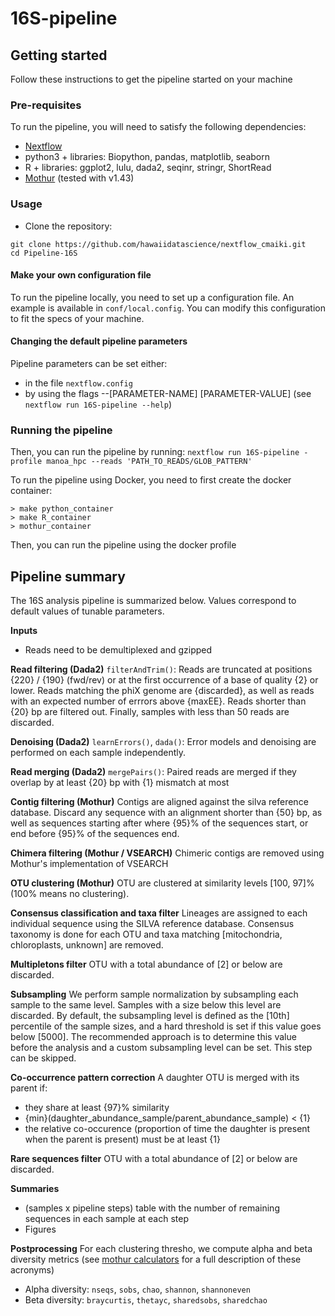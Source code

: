 # 16S-pipeline

## Getting started

Follow these instructions to get the pipeline started on your machine

### Pre-requisites

To run the pipeline, you will need to satisfy the following dependencies:

- [Nextflow](https://www.nextflow.io/docs/latest/getstarted.html)
- python3 + libraries: Biopython, pandas, matplotlib, seaborn
- R + libraries: ggplot2, lulu, dada2, seqinr, stringr, ShortRead
- [Mothur](https://github.com/mothur/mothur) (tested with v1.43) 

### Usage

- Clone the repository:
```
git clone https://github.com/hawaiidatascience/nextflow_cmaiki.git
cd Pipeline-16S
```

#### Make your own configuration file
To run the pipeline locally, you need to set up a configuration file. An example is available in `conf/local.config`.
You can modify this configuration to fit the specs of your machine.

#### Changing the default pipeline parameters

Pipeline parameters can be set either:
- in the file `nextflow.config`
- by using the flags --[PARAMETER-NAME] [PARAMETER-VALUE] (see `nextflow run 16S-pipeline --help`)

### Running the pipeline

Then, you can run the pipeline by running:
`nextflow run 16S-pipeline -profile manoa_hpc --reads 'PATH_TO_READS/GLOB_PATTERN'`

To run the pipeline using Docker, you need to first create the docker container:
```
> make python_container
> make R_container
> mothur_container
```

Then, you can run the pipeline using the docker profile

## Pipeline summary

The 16S analysis pipeline is summarized below. Values correspond to default values of tunable parameters.

**Inputs**
- Reads need to be demultiplexed and gzipped

**Read filtering (Dada2)**
`filterAndTrim()`: Reads are truncated at positions {220} / {190} (fwd/rev) or at the first occurrence of a base of quality {2} or lower. Reads matching the phiX genome are {discarded}, as well as reads with an expected number of errrors above {maxEE}. Reads shorter than {20} bp are filtered out. Finally, samples with less than 50 reads are discarded.

**Denoising (Dada2)**
`learnErrors()`, `dada()`: Error models and denoising are performed on each sample independently.

**Read merging (Dada2)**
`mergePairs()`: Paired reads are merged if they overlap by at least {20} bp with {1} mismatch at most

**Contig filtering (Mothur)**
Contigs are aligned against the silva reference database. Discard any sequence with an alignment shorter than {50} bp, as well as sequences starting after where {95}% of the sequences start, or end before {95}% of the sequences end.

**Chimera filtering (Mothur / VSEARCH)**
Chimeric contigs are removed using Mothur's implementation of VSEARCH

**OTU clustering (Mothur)**
OTU are clustered at similarity levels [100, 97]% (100% means no clustering). 

**Consensus classification and taxa filter**
Lineages are assigned to each individual sequence using the SILVA reference database. Consensus taxonomy is done for each OTU and taxa matching [mitochondria, chloroplasts, unknown] are removed.

**Multipletons filter**
OTU with a total abundance of [2] or below are discarded.

**Subsampling**
We perform sample normalization by subsampling each sample to the same level. Samples with a size below this level are discarded. By default, the subsampling level is defined as the [10th] percentile of the sample sizes, and a hard threshold is set if this value goes below [5000]. The recommended approach is to determine this value before the analysis and a custom subsampling level can be set. This step can be skipped.

**Co-occurrence pattern correction**
A daughter OTU is merged with its parent if:
* they share at least {97}% similarity
* {min}(daughter\_abundance\_sample/parent\_abundance\_sample) < {1}
* the relative co-occurence (proportion of time the daughter is present when the parent is present) must be at least {1}

**Rare sequences filter**
OTU with a total abundance of [2] or below are discarded.

**Summaries**
- (samples x pipeline steps) table with the number of remaining sequences in each sample at each step
- Figures

**Postprocessing**
For each clustering thresho, we compute alpha and beta diversity metrics (see [mothur calculators](https://www.mothur.org/wiki/Calculators) for a full description of these acronyms)
- Alpha diversity: `nseqs`, `sobs`, `chao`, `shannon`, `shannoneven`
- Beta diversity: `braycurtis`, `thetayc`, `sharedsobs`, `sharedchao`
